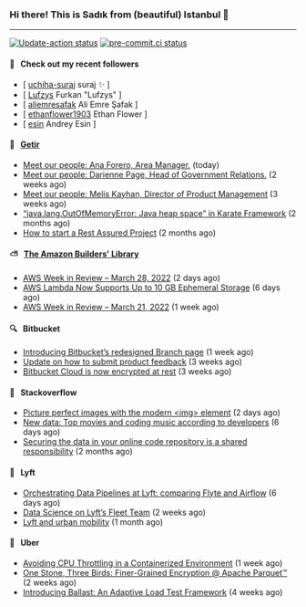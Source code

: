 ### Hi there! This is Sadık from (beautiful) Istanbul 👋

---

[![Update-action status](https://github.com/sadikkuzu/sadikkuzu/actions/workflows/sadikkuzu.yml/badge.svg)](https://github.com/sadikkuzu/sadikkuzu/actions/workflows/sadikkuzu.yml)
[![pre-commit.ci status](https://results.pre-commit.ci/badge/github/sadikkuzu/sadikkuzu/master.svg)](https://results.pre-commit.ci/latest/github/sadikkuzu/sadikkuzu/master)

#### 🔭 &nbsp; Check out my recent followers

- [ [uchiha-suraj](https://github.com/uchiha-suraj) suraj ✨  ]
- [ [Lufzys](https://github.com/Lufzys) Furkan &#34;Lufzys&#34; ]
- [ [aliemresafak](https://github.com/aliemresafak) Ali Emre Şafak ]
- [ [ethanflower1903](https://github.com/ethanflower1903) Ethan Flower ]
- [ [esin](https://github.com/esin) Andrey Esin ]


#### 🚀 &nbsp; [Getir](https://technology.getir.com)

- [Meet our people: Ana Forero, Area Manager.](https://medium.com/getir/meet-our-people-ana-forero-area-manager-755cac4941e?source=rss----5138a1e0a250---4) (today)
- [Meet our people: Darienne Page, Head of Government Relations.](https://medium.com/getir/meet-our-people-darienne-page-head-of-government-relations-585f4b50b26d?source=rss----5138a1e0a250---4) (2 weeks ago)
- [Meet our people: Melis Kayhan, Director of Product Management](https://medium.com/getir/meet-our-people-melis-kayhan-director-of-product-management-27e8f9913648?source=rss----5138a1e0a250---4) (3 weeks ago)
- [“java.lang.OutOfMemoryError: Java heap space” in Karate Framework](https://medium.com/getir/java-lang-outofmemoryerror-java-heap-space-in-karate-framework-dc5ad83fcd1b?source=rss----5138a1e0a250---4) (2 months ago)
- [How to start a Rest Assured Project](https://medium.com/getir/how-to-start-a-rest-assured-project-d599181ca855?source=rss----5138a1e0a250---4) (2 months ago)


#### ⛅ &nbsp; [The Amazon Builders' Library](https://aws.amazon.com/builders-library/)

- [AWS Week in Review – March 28, 2022](https://aws.amazon.com/blogs/aws/aws-week-in-review-march-28-2022/) (2 days ago)
- [AWS Lambda Now Supports Up to 10 GB Ephemeral Storage](https://aws.amazon.com/blogs/aws/aws-lambda-now-supports-up-to-10-gb-ephemeral-storage/) (6 days ago)
- [AWS Week in Review – March 21, 2022](https://aws.amazon.com/blogs/aws/aws-week-in-review-march-21-2022/) (1 week ago)


#### 🔍 &nbsp; Bitbucket

- [Introducing Bitbucket’s redesigned Branch page](https://bitbucket.org/blog/introducing-bitbuckets-redesigned-branch-page) (1 week ago)
- [Update on how to submit product feedback](https://bitbucket.org/blog/update-on-how-to-submit-product-feedback) (3 weeks ago)
- [Bitbucket Cloud is now encrypted at rest](https://bitbucket.org/blog/bitbucket-cloud-is-encrypted-at-rest) (3 weeks ago)


#### 📰 &nbsp; Stackoverflow

- [Picture perfect images with the modern &lt;img&gt; element](https://stackoverflow.blog/2022/03/28/picture-perfect-images-with-the-modern-element/) (2 days ago)
- [New data: Top movies and coding music according to developers](https://stackoverflow.blog/2022/03/24/new-data-top-movies-and-coding-music-according-to-developers/) (6 days ago)
- [Securing the data in your online code repository is a shared responsibility](https://stackoverflow.blog/2022/01/24/securing-the-data-in-your-online-code-repository-is-a-shared-responsibility/) (2 months ago)

#### 🚕 &nbsp; Lyft

- [Orchestrating Data Pipelines at Lyft: comparing Flyte and Airflow](https://eng.lyft.com/orchestrating-data-pipelines-at-lyft-comparing-flyte-and-airflow-72c40d143aad?source=rss----25cd379abb8---4) (6 days ago)
- [Data Science on Lyft’s Fleet Team](https://eng.lyft.com/data-science-on-lyfts-fleet-team-141c594f656b?source=rss----25cd379abb8---4) (2 weeks ago)
- [Lyft and urban mobility](https://eng.lyft.com/lyft-and-urban-mobility-acf7a7571031?source=rss----25cd379abb8---4) (1 month ago)

#### 🚕 &nbsp; Uber

- [Avoiding CPU Throttling in a Containerized Environment](https://eng.uber.com/avoiding-cpu-throttling-in-a-containerized-environment/) (1 week ago)
- [One Stone, Three Birds:  Finer-Grained Encryption @ Apache Parquet™](https://eng.uber.com/one-stone-three-birds-finer-grained-encryption-apache-parquet/) (2 weeks ago)
- [Introducing Ballast: An Adaptive Load Test Framework](https://eng.uber.com/introducing-ballast-an-adaptive-load-test-framework/) (4 weeks ago)
